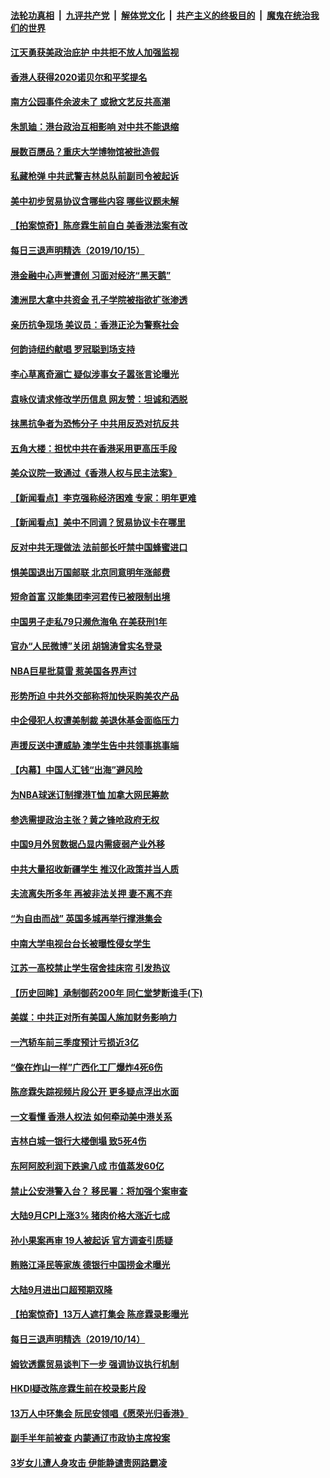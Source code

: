 ####  [法轮功真相](../../../../basic/blob/master/README.md?t=10161052) &nbsp;|&nbsp; [九评共产党](../../../../9ping.md/blob/master/README.md?t=10161052) &nbsp;|&nbsp; [解体党文化](../../../../jtdwh.md/blob/master/README.md?t=10161052)  &nbsp;|&nbsp; [共产主义的终极目的](../../../../gczydzjmd.md/blob/master/README.md?t=10161052) &nbsp;|&nbsp; [魔鬼在统治我们的世界](../../../../mgztzwmdsj.md/blob/master/README.md?t=10161052) 

#### [江天勇获美政治庇护 中共拒不放人加强监视](../pages/nsc413/n11591689.md?t=10161052) 

#### [香港人获得2020诺贝尔和平奖提名](../pages/nsc413/n11591752.md?t=10161052) 

#### [南方公园事件余波未了 或掀文艺反共高潮](../pages/nsc413/n11590592.md?t=10161052) 

#### [朱凯廸：港台政治互相影响 对中共不能退缩](../pages/nsc413/n11591148.md?t=10161052) 

#### [展数百赝品？重庆大学博物馆被批造假](../pages/nsc413/n11591662.md?t=10161052) 


#### [私藏枪弹 中共武警吉林总队前副司令被起诉](../pages/nsc413/n11591255.md?t=10161052) 

#### [美中初步贸易协议含哪些内容 哪些议题未解](../pages/nsc413/n11591273.md?t=10161052) 

#### [【拍案惊奇】陈彦霖生前自白 美香港法案有改](../pages/nsc413/n11591051.md?t=10161052) 

#### [每日三退声明精选（2019/10/15）](../pages/nsc413/n11591181.md?t=10161052) 

#### [港金融中心声誉遭创 习面对经济“黑天鹅”](../pages/nsc413/n11586172.md?t=10161052) 

#### [澳洲昆大拿中共资金 孔子学院被指欲扩张渗透](../pages/nsc413/n11587033.md?t=10161052) 

#### [亲历抗争现场 美议员：香港正沦为警察社会](../pages/nsc413/n11590947.md?t=10161052) 

#### [何韵诗纽约献唱 罗冠聪到场支持](../pages/nsc413/n11590848.md?t=10161052) 

#### [李心草离奇溺亡 疑似涉事女子嚣张言论曝光](../pages/nsc413/n11590844.md?t=10161052) 

#### [袁咏仪请求修改学历信息 网友赞：坦诚和洒脱](../pages/nsc413/n11590662.md?t=10161052) 

#### [抹黑抗争者为恐怖分子 中共用反恐对抗反共](../pages/nsc413/n11590934.md?t=10161052) 

#### [五角大楼：担忧中共在香港采用更高压手段](../pages/nsc413/n11590856.md?t=10161052) 

#### [美众议院一致通过《香港人权与民主法案》](../pages/nsc413/n11590647.md?t=10161052) 

#### [【新闻看点】李克强称经济困难 专家：明年更难](../pages/nsc413/n11590591.md?t=10161052) 

#### [【新闻看点】美中不同调？贸易协议卡在哪里](../pages/nsc413/n11590531.md?t=10161052) 

#### [反对中共无理做法 法前部长吁禁中国蜂蜜进口](../pages/nsc413/n11590478.md?t=10161052) 

#### [惧美国退出万国邮联 北京同意明年涨邮费](../pages/nsc413/n11590601.md?t=10161052) 

#### [短命首富 汉能集团李河君传已被限制出境](../pages/nsc413/n11590597.md?t=10161052) 

#### [中国男子走私79只濒危海龟 在美获刑1年](../pages/nsc413/n11590549.md?t=10161052) 

#### [官办“人民微博”关闭 胡锦涛曾实名登录](../pages/nsc413/n11590461.md?t=10161052) 

#### [NBA巨星批莫雷 惹美国各界声讨](../pages/nsc413/n11590530.md?t=10161052) 

#### [形势所迫 中共外交部称将加快采购美农产品](../pages/nsc413/n11590390.md?t=10161052) 

#### [中企侵犯人权遭美制裁 美退休基金面临压力](../pages/nsc413/n11590349.md?t=10161052) 

#### [声援反送中遭威胁 澳学生告中共领事挑事端](../pages/nsc413/n11589303.md?t=10161052) 

#### [【内幕】中国人汇钱“出海”避风险](../pages/nsc413/n11577539.md?t=10161052) 

#### [为NBA球迷订制撑港T恤 加拿大网民筹款](../pages/nsc413/n11590396.md?t=10161052) 

#### [参选需提政治主张？黄之锋呛政府无权](../pages/nsc413/n11590098.md?t=10161052) 

#### [中国9月外贸数据凸显内需疲弱产业外移](../pages/nsc413/n11590052.md?t=10161052) 


#### [中共大量招收新疆学生 推汉化政策并当人质](../pages/nsc413/n11590121.md?t=10161052) 

#### [夫流离失所多年 再被非法关押 妻不离不弃](../pages/nsc413/n11589904.md?t=10161052) 

#### [“为自由而战” 英国多城再举行撑港集会](../pages/nsc413/n11590081.md?t=10161052) 

#### [中南大学电视台台长被曝性侵女学生](../pages/nsc413/n11589732.md?t=10161052) 

#### [江苏一高校禁止学生宿舍挂床帘 引发热议](../pages/nsc413/n11589525.md?t=10161052) 

#### [【历史回眸】承制御药200年 同仁堂梦断谁手(下)](../pages/nsc413/n11576703.md?t=10161052) 

#### [美媒：中共正对所有美国人施加财务影响力](../pages/nsc413/n11589840.md?t=10161052) 

#### [一汽轿车前三季度预计亏损近3亿](../pages/nsc413/n11589404.md?t=10161052) 

#### [“像在炸山一样”广西化工厂爆炸4死6伤](../pages/nsc413/n11589376.md?t=10161052) 

#### [陈彦霖失踪视频片段公开 更多疑点浮出水面](../pages/nsc413/n11588917.md?t=10161052) 

#### [一文看懂 香港人权法 如何牵动美中港关系](../pages/nsc413/n11589630.md?t=10161052) 

#### [吉林白城一银行大楼倒塌 致5死4伤](../pages/nsc413/n11589148.md?t=10161052) 

#### [东阿阿胶利润下跌逾八成 市值蒸发60亿](../pages/nsc413/n11588875.md?t=10161052) 

#### [禁止公安港警入台？ 移民署：将加强个案审查](../pages/nsc413/n11588469.md?t=10161052) 

#### [大陆9月CPI上涨3%  猪肉价格大涨近七成](../pages/nsc413/n11588980.md?t=10161052) 

#### [孙小果案再审 19人被起诉 官方调查引质疑](../pages/nsc413/n11588750.md?t=10161052) 

#### [贿赂江泽民等家族 德银行中国捞金术曝光](../pages/nsc413/n11588574.md?t=10161052) 

#### [大陆9月进出口超预期双降](../pages/nsc413/n11588616.md?t=10161052) 

#### [【拍案惊奇】13万人遮打集会 陈彦霖录影曝光](../pages/nsc413/n11588710.md?t=10161052) 

#### [每日三退声明精选（2019/10/14）](../pages/nsc413/n11588801.md?t=10161052) 

#### [姆钦透露贸易谈判下一步 强调协议执行机制](../pages/nsc413/n11588183.md?t=10161052) 

#### [HKDI疑改陈彦霖生前在校录影片段](../pages/nsc413/n11588654.md?t=10161052) 

#### [13万人中环集会 阮民安领唱《愿荣光归香港》](../pages/nsc413/n11588537.md?t=10161052) 

#### [副手半年前被查 内蒙通辽市政协主席投案](../pages/nsc413/n11588531.md?t=10161052) 

#### [3岁女儿遭人身攻击 伊能静谴责网路霸凌](../pages/nsc413/n11586085.md?t=10161052) 

